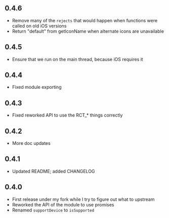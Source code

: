 ## 0.4.6
- Remove many of the `rejects` that would happen when functions were called on old iOS versions
- Return "default" from getIconName when alternate icons are unavailable

## 0.4.5
- Ensure that we run on the main thread, because iOS requires it

## 0.4.4
- Fixed module exporting

## 0.4.3
- Fixed reworked API to use the RCT\_\* things correctly

## 0.4.2
- More doc updates

## 0.4.1
- Updated README; added CHANGELOG

## 0.4.0

- First release under my fork while I try to figure out what to upstream
- Reworked the API of the module to use promises
- Renamed `supportDevice` to `isSupported`
